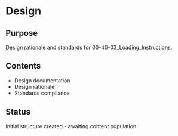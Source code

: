 # Design

## Purpose
Design rationale and standards for 00-40-03_Loading_Instructions.

## Contents
- Design documentation
- Design rationale
- Standards compliance

## Status
Initial structure created - awaiting content population.

